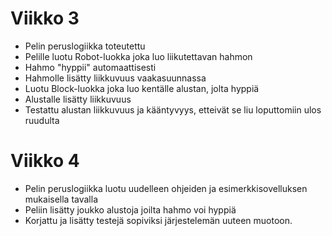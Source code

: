 # Viikko 3
* Pelin peruslogiikka toteutettu
* Pelille luotu Robot-luokka joka luo liikutettavan hahmon
* Hahmo "hyppii" automaattisesti
* Hahmolle lisätty liikkuvuus vaakasuunnassa
* Luotu Block-luokka joka luo kentälle alustan, jolta hyppiä
* Alustalle lisätty liikkuvuus
* Testattu alustan liikkuvuus ja kääntyvyys, etteivät se liu loputtomiin ulos ruudulta

# Viikko 4
* Pelin peruslogiikka luotu uudelleen ohjeiden ja esimerkkisovelluksen mukaisella tavalla
* Peliin lisätty joukko alustoja joilta hahmo voi hyppiä
* Korjattu ja lisätty testejä sopiviksi järjestelemän uuteen muotoon.
